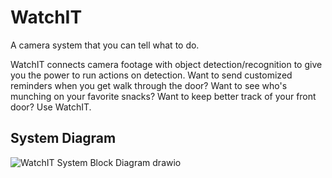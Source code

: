 # WatchIT
A camera system that you can tell what to do.

WatchIT connects camera footage with object detection/recognition to give you the power to run actions on detection. Want to send customized reminders when you get walk through the door? Want to see who's munching on your favorite snacks? Want to keep better track of your front door? Use WatchIT.

## System Diagram
![WatchIT System Block Diagram drawio](https://user-images.githubusercontent.com/41872747/132255805-af53eeff-9323-48c7-8e1b-e8d874c1fe1d.png)

